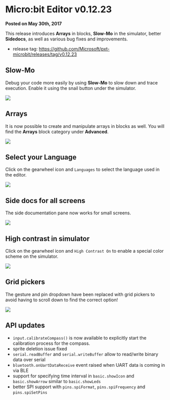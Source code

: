 # Micro:bit Editor v0.12.23

**Posted on May 30th, 2017**

This release introduces **Arrays** in blocks, **Slow-Mo** in the simulator, better **Sidedocs**, as well as various bug fixes and improvements.

* release tag: https://github.com/Microsoft/pxt-microbit/releases/tag/v0.12.23

## Slow-Mo

Debug your code more easily by using **Slow-Mo** to slow down and trace execution. Enable it using the snail button under the simulator.

![](/static/blog/microbit/v0.12.23/slow-mo.gif)


## Arrays

It is now possible to create and manipulate arrays in blocks as well. You will find the **Arrays** block category under **Advanced**.

![](/static/blog/microbit/v0.12.23/arrays.png)

## Select your Language

Click on the gearwheel icon and `Languages` to select the language used in the editor.

![](/static/blog/microbit/v0.12.23/languages.png)

## Side docs for all screens

The side documentation pane now works for small screens.

![](/static/blog/microbit/v0.12.23/sidedocs.png)

## High contrast in simulator

Click on the gearwheel icon and `High Contrast On` to enable a special color scheme on the simulator.

![](/static/blog/microbit/v0.12.23/highcontrast.png)

## Grid pickers

The gesture and pin dropdown have been replaced with grid pickers to avoid having to scroll down to find the
correct option!

![](/static/blog/microbit/v0.12.23/grid.gif)

## API updates

* `input.calibrateCompass()` is now available to explicitly start the calibration process for the compass.
* sprite deletion issue fixed
* `serial.readBuffer` and `serial.writeBuffer` allow to read/write binary data over serial
* `bluetooth.onUartDataReceive` event raised when UART data is coming in via BLE
* support for specifying time interval in `basic.showIcon` and `basic.showArrow` similar to `basic.showLeds`
* better SPI support with `pins.spiFormat`, `pins.spiFrequency` and `pins.spiSetPins`
